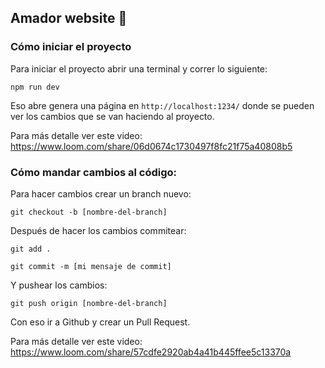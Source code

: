 Amador website 🚀
---

### Cómo iniciar el proyecto

Para iniciar el proyecto abrir una terminal y correr lo siguiente:

`npm run dev`

Eso abre genera una página en `http://localhost:1234/` donde se pueden ver los cambios que se van haciendo al proyecto.

Para más detalle ver este video: https://www.loom.com/share/06d0674c1730497f8fc21f75a40808b5

### Cómo mandar cambios al código:

Para hacer cambios crear un branch nuevo:

`git checkout -b [nombre-del-branch]`

Después de hacer los cambios commitear:

`git add .`

`git commit -m [mi mensaje de commit]`

Y pushear los cambios:

`git push origin [nombre-del-branch]`

Con eso ir a Github y crear un Pull Request.

Para más detalle ver este video: https://www.loom.com/share/57cdfe2920ab4a41b445ffee5c13370a
